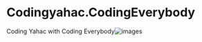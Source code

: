 # Codingyahac.CodingEverybody
Coding Yahac with Coding Everybody![images](https://user-images.githubusercontent.com/43804152/50532943-16488f80-0b64-11e9-8427-3edd8d053952.png)

